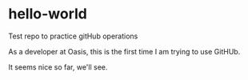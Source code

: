 # hello-world
Test repo to practice gitHub operations

As a developer at Oasis, this is the first time I am trying to use GitHUb.

It seems nice so far, we'll see.
